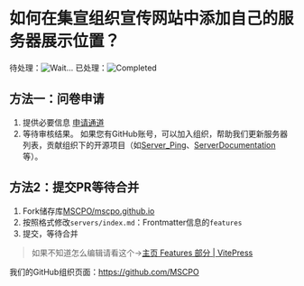 # 如何在集宣组织宣传网站中添加自己的服务器展示位置？

待处理：![Wait...](https://img.shields.io/github/issues/MSCPO/mscpo.github.io.svg)    已处理：![Completed](https://img.shields.io/github/issues-closed/MSCPO/mscpo.github.io.svg)

## 方法一：问卷申请

1. 提供必要信息
  [申请通道](https://github.com/MSCPO/mscpo.github.io/issues/new/choose)
2. 等待审核结果。
  如果您有GitHub账号，可以加入组织，帮助我们更新服务器列表，贡献组织下的开源项目（如[Server_Ping](https://github.com/MSCPO/Server_Ping)、[ServerDocumentation](https://github.com/MSCPO/ServerDocumentation)等）。

## 方法2：提交PR等待合并

1. Fork储存库[MSCPO/mscpo.github.io](https://github.com/MSCPO/mscpo.github.io/fork)
2. 按照格式修改`servers/index.md`：Frontmatter信息的`features`
3. 提交，等待合并

>如果不知道怎么编辑请看这个->[主页 Features 部分 | VitePress](https://vitepress.dev/zh/reference/default-theme-home-page#features-section)

我们的GitHub组织页面：https://github.com/MSCPO
